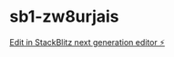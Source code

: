 # sb1-zw8urjais

[Edit in StackBlitz next generation editor ⚡️](https://stackblitz.com/~/github.com/Joaolucas211/sb1-zw8urjais)